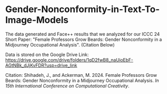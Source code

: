 # Gender-Nonconformity-in-Text-To-Image-Models

The data generated and Face++ results that we analyzed for our ICCC 24 Short Paper: "Female Professors Grow Beards: Gender Nonconformity in a Midjourney Occupational Analysis". (Citation Below)

Data is stored on the Google Drive Link: https://drive.google.com/drive/folders/1qD2fwB8_naUioEbF-AGtNBk_dJjKvFDR?usp=drive_link

Citation: Shihadeh, J., and Ackerman, M. 2024. Female Professors Grow Beards: Gender Nonconformity in a Midjourney Occupational Analysis. *In 15th International Conference on Computational Creativity*.
